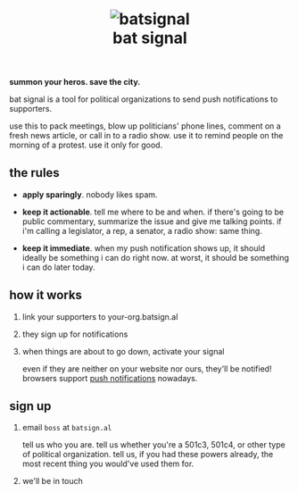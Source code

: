 <h1 align="center">
  <img src="https://cloud.githubusercontent.com/assets/169280/22394677/58aaa054-e4db-11e6-9a5a-e56af8ced06e.gif" alt="batsignal">
  <br>
  bat signal
  <br>
  <br>
</h1>

**summon your heros. save the city.**

bat signal is a tool for political organizations to send push notifications to supporters.

use this to pack meetings, blow up politicians' phone lines, comment on a fresh news article, or call in to a radio show. use it to remind people on the morning of a protest. use it only for good.

## the rules

* **apply sparingly**. nobody likes spam.

* **keep it actionable**. tell me where to be and when. if there's going to be public commentary, summarize the issue and give me talking points. if i'm calling a legislator, a rep, a senator, a radio show: same thing.

* **keep it immediate**. when my push notification shows up, it should ideally be something i can do right now. at worst, it should be something i can do later today.

## how it works

1. link your supporters to your-org.batsign.al

2. they sign up for notifications

3. when things are about to go down, activate your signal

   even if they are neither on your website nor ours, they'll be notified! browsers support [push notifications](https://developer.mozilla.org/en-US/docs/Web/API/Push_API) nowadays.

## sign up

1. email `boss` at `batsign.al`

   tell us who you are. tell us whether you're a 501c3, 501c4, or other type of political organization. tell us, if you had these powers already, the most recent thing you would've used them for.

2. we'll be in touch
